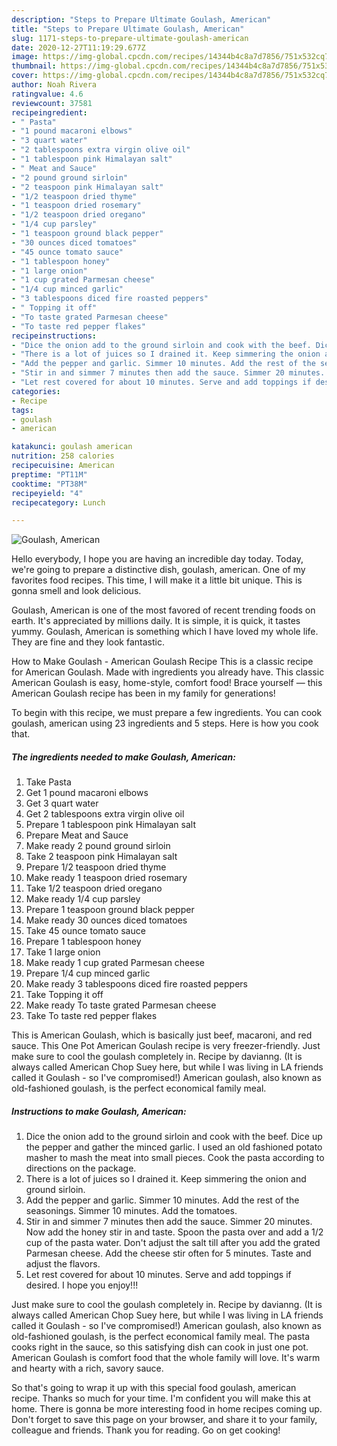 ```yaml
---
description: "Steps to Prepare Ultimate Goulash, American"
title: "Steps to Prepare Ultimate Goulash, American"
slug: 1171-steps-to-prepare-ultimate-goulash-american
date: 2020-12-27T11:19:29.677Z
image: https://img-global.cpcdn.com/recipes/14344b4c8a7d7856/751x532cq70/goulash-american-recipe-main-photo.jpg
thumbnail: https://img-global.cpcdn.com/recipes/14344b4c8a7d7856/751x532cq70/goulash-american-recipe-main-photo.jpg
cover: https://img-global.cpcdn.com/recipes/14344b4c8a7d7856/751x532cq70/goulash-american-recipe-main-photo.jpg
author: Noah Rivera
ratingvalue: 4.6
reviewcount: 37581
recipeingredient:
- " Pasta"
- "1 pound macaroni elbows"
- "3 quart water"
- "2 tablespoons extra virgin olive oil"
- "1 tablespoon pink Himalayan salt"
- " Meat and Sauce"
- "2 pound ground sirloin"
- "2 teaspoon pink Himalayan salt"
- "1/2 teaspoon dried thyme"
- "1 teaspoon dried rosemary"
- "1/2 teaspoon dried oregano"
- "1/4 cup parsley"
- "1 teaspoon ground black pepper"
- "30 ounces diced tomatoes"
- "45 ounce tomato sauce"
- "1 tablespoon honey"
- "1 large onion"
- "1 cup grated Parmesan cheese"
- "1/4 cup minced garlic"
- "3 tablespoons diced fire roasted peppers"
- " Topping it off"
- "To taste grated Parmesan cheese"
- "To taste red pepper flakes"
recipeinstructions:
- "Dice the onion add to the ground sirloin and cook with the beef. Dice up the pepper and gather the minced garlic. I used an old fashioned potato masher to mash the meat into small pieces. Cook the pasta according to directions on the package."
- "There is a lot of juices so I drained it. Keep simmering the onion and ground sirloin."
- "Add the pepper and garlic. Simmer 10 minutes. Add the rest of the seasonings. Simmer 10 minutes. Add the tomatoes."
- "Stir in and simmer 7 minutes then add the sauce. Simmer 20 minutes. Now add the honey stir in and taste. Spoon the pasta over and add a 1/2 cup of the pasta water. Don&#39;t adjust the salt till after you add the grated Parmesan cheese. Add the cheese stir often for 5 minutes. Taste and adjust the flavors."
- "Let rest covered for about 10 minutes. Serve and add toppings if desired. I hope you enjoy!!!"
categories:
- Recipe
tags:
- goulash
- american

katakunci: goulash american 
nutrition: 258 calories
recipecuisine: American
preptime: "PT11M"
cooktime: "PT38M"
recipeyield: "4"
recipecategory: Lunch

---
```



![Goulash, American](https://img-global.cpcdn.com/recipes/14344b4c8a7d7856/751x532cq70/goulash-american-recipe-main-photo.jpg)

Hello everybody, I hope you are having an incredible day today. Today, we're going to prepare a distinctive dish, goulash, american. One of my favorites food recipes. This time, I will make it a little bit unique. This is gonna smell and look delicious.

Goulash, American is one of the most favored of recent trending foods on earth. It's appreciated by millions daily. It is simple, it is quick, it tastes yummy. Goulash, American is something which I have loved my whole life. They are fine and they look fantastic.

How to Make Goulash - American Goulash Recipe This is a classic recipe for American Goulash. Made with ingredients you already have. This classic American Goulash is easy, home-style, comfort food! Brace yourself — this American Goulash recipe has been in my family for generations!


To begin with this recipe, we must prepare a few ingredients. You can cook goulash, american using 23 ingredients and 5 steps. Here is how you cook that.

<!--inarticleads1-->

##### The ingredients needed to make Goulash, American:

1. Take  Pasta
1. Get 1 pound macaroni elbows
1. Get 3 quart water
1. Get 2 tablespoons extra virgin olive oil
1. Prepare 1 tablespoon pink Himalayan salt
1. Prepare  Meat and Sauce
1. Make ready 2 pound ground sirloin
1. Take 2 teaspoon pink Himalayan salt
1. Prepare 1/2 teaspoon dried thyme
1. Make ready 1 teaspoon dried rosemary
1. Take 1/2 teaspoon dried oregano
1. Make ready 1/4 cup parsley
1. Prepare 1 teaspoon ground black pepper
1. Make ready 30 ounces diced tomatoes
1. Take 45 ounce tomato sauce
1. Prepare 1 tablespoon honey
1. Take 1 large onion
1. Make ready 1 cup grated Parmesan cheese
1. Prepare 1/4 cup minced garlic
1. Make ready 3 tablespoons diced fire roasted peppers
1. Take  Topping it off
1. Make ready To taste grated Parmesan cheese
1. Take To taste red pepper flakes


This is American Goulash, which is basically just beef, macaroni, and red sauce. This One Pot American Goulash recipe is very freezer-friendly. Just make sure to cool the goulash completely in. Recipe by davianng. (It is always called American Chop Suey here, but while I was living in LA friends called it Goulash - so I&#39;ve compromised!) American goulash, also known as old-fashioned goulash, is the perfect economical family meal. 

<!--inarticleads2-->

##### Instructions to make Goulash, American:

1. Dice the onion add to the ground sirloin and cook with the beef. Dice up the pepper and gather the minced garlic. I used an old fashioned potato masher to mash the meat into small pieces. Cook the pasta according to directions on the package.
1. There is a lot of juices so I drained it. Keep simmering the onion and ground sirloin.
1. Add the pepper and garlic. Simmer 10 minutes. Add the rest of the seasonings. Simmer 10 minutes. Add the tomatoes.
1. Stir in and simmer 7 minutes then add the sauce. Simmer 20 minutes. Now add the honey stir in and taste. Spoon the pasta over and add a 1/2 cup of the pasta water. Don&#39;t adjust the salt till after you add the grated Parmesan cheese. Add the cheese stir often for 5 minutes. Taste and adjust the flavors.
1. Let rest covered for about 10 minutes. Serve and add toppings if desired. I hope you enjoy!!!


Just make sure to cool the goulash completely in. Recipe by davianng. (It is always called American Chop Suey here, but while I was living in LA friends called it Goulash - so I&#39;ve compromised!) American goulash, also known as old-fashioned goulash, is the perfect economical family meal. The pasta cooks right in the sauce, so this satisfying dish can cook in just one pot. American Goulash is comfort food that the whole family will love. It&#39;s warm and hearty with a rich, savory sauce. 

So that's going to wrap it up with this special food goulash, american recipe. Thanks so much for your time. I'm confident you will make this at home. There is gonna be more interesting food in home recipes coming up. Don't forget to save this page on your browser, and share it to your family, colleague and friends. Thank you for reading. Go on get cooking!
